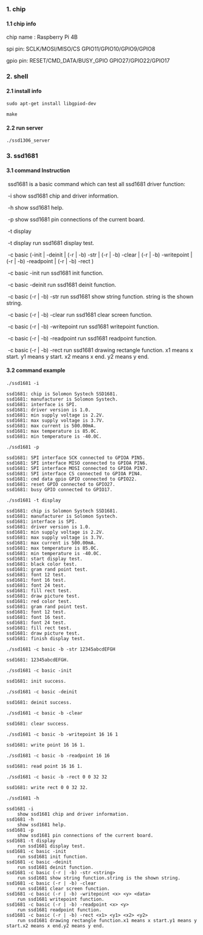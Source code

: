 ### 1. chip

#### 1.1 chip info

chip name : Raspberry Pi 4B

spi pin: SCLK/MOSI/MISO/CS GPIO11/GPIO10/GPIO9/GPIO8

gpio pin: RESET/CMD_DATA/BUSY_GPIO GPIO27/GPIO22/GPIO17

### 2. shell

#### 2.1 install info

```shell
sudo apt-get install libgpiod-dev

make
```

#### 2.2 run server

```shell
./ssd1306_server 
```

### 3. ssd1681

#### 3.1 command Instruction

​            ssd1681 is a basic command which can test all ssd1681 driver function:

​            -i        show ssd1681 chip and driver information.

​            -h       show ssd1681 help.

​            -p       show ssd1681 pin connections of the current board.

​            -t display

​            -t display        run ssd1681 display test. 

​            -c basic (-init | -deinit | (-r | -b) -str <string> |  (-r | -b) -clear | (-r | -b)  -writepoint <x> <y> <data> | (-r | -b)  -readpoint <x> <y> |  (-r | -b)  -rect <x1> <y1> <x2> <y2>)

​            -c basic -init        run ssd1681 init function. 

​            -c basic -deinit        run ssd1681 deinit function. 

​            -c basic  (-r | -b)  -str <string>        run ssd1681 show string function. string is the shown string. 

​            -c basic (-r | -b)  -clear        run ssd1681 clear screen function. 

​            -c basic (-r | -b)  -writepoint <x> <y> <data>        run ssd1681 writepoint function. 

​            -c basic (-r | -b)  -readpoint <x> <y>        run ssd1681 readpoint function.

​            -c basic (-r | -b)  -rect <x1> <y1> <x2> <y2>        run ssd1681 drawing rectangle function. x1 means x start. y1 means y start. x2 means x end. y2 means y end.

#### 3.2 command example

```shell
./ssd1681 -i

ssd1681: chip is Solomon Systech SSD1681.
ssd1681: manufacturer is Solomon Systech.
ssd1681: interface is SPI.
ssd1681: driver version is 1.0.
ssd1681: min supply voltage is 2.2V.
ssd1681: max supply voltage is 3.7V.
ssd1681: max current is 500.00mA.
ssd1681: max temperature is 85.0C.
ssd1681: min temperature is -40.0C.
```

```shell
./ssd1681 -p

ssd1681: SPI interface SCK connected to GPIOA PIN5.
ssd1681: SPI interface MISO connected to GPIOA PIN6.
ssd1681: SPI interface MOSI connected to GPIOA PIN7.
ssd1681: SPI interface CS connected to GPIOA PIN4.
ssd1681: cmd data gpio GPIO connected to GPIO22.
ssd1681: reset GPIO connected to GPIO27.
ssd1681: busy GPIO connected to GPIO17.
```

```shell
./ssd1681 -t display

ssd1681: chip is Solomon Systech SSD1681.
ssd1681: manufacturer is Solomon Systech.
ssd1681: interface is SPI.
ssd1681: driver version is 1.0.
ssd1681: min supply voltage is 2.2V.
ssd1681: max supply voltage is 3.7V.
ssd1681: max current is 500.00mA.
ssd1681: max temperature is 85.0C.
ssd1681: min temperature is -40.0C.
ssd1681: start display test.
ssd1681: black color test.
ssd1681: gram rand point test.
ssd1681: font 12 test.
ssd1681: font 16 test.
ssd1681: font 24 test.
ssd1681: fill rect test.
ssd1681: draw picture test.
ssd1681: red color test.
ssd1681: gram rand point test.
ssd1681: font 12 test.
ssd1681: font 16 test.
ssd1681: font 24 test.
ssd1681: fill rect test.
ssd1681: draw picture test.
ssd1681: finish display test.
```

```shell
./ssd1681 -c basic -b -str 12345abcdEFGH

ssd1681: 12345abcdEFGH.
```

```shell
./ssd1681 -c basic -init 

ssd1681: init success.
```

```shell
./ssd1681 -c basic -deinit

ssd1681: deinit success.
```

```shell
./ssd1681 -c basic -b -clear 

ssd1681: clear success.
```

```shell
./ssd1681 -c basic -b -writepoint 16 16 1

ssd1681: write point 16 16 1.
```

```shell
./ssd1681 -c basic -b -readpoint 16 16

ssd1681: read point 16 16 1.
```

```shell
./ssd1681 -c basic -b -rect 0 0 32 32

ssd1681: write rect 0 0 32 32.
```

```shell
./ssd1681 -h

ssd1681 -i
	show ssd1681 chip and driver information.
ssd1681 -h
	show ssd1681 help.
ssd1681 -p
	show ssd1681 pin connections of the current board.
ssd1681 -t display
	run ssd1681 display test.
ssd1681 -c basic -init
	run ssd1681 init function.
ssd1681 -c basic -deinit
	run ssd1681 deinit function.
ssd1681 -c basic (-r | -b) -str <string>
	run ssd1681 show string function.string is the shown string.
ssd1681 -c basic (-r | -b) -clear
	run ssd1681 clear screen function.
ssd1681 -c basic (-r | -b) -writepoint <x> <y> <data>
	run ssd1681 writepoint function.
ssd1681 -c basic (-r | -b) -readpoint <x> <y>
	run ssd1681 readpoint function.
ssd1681 -c basic (-r | -b) -rect <x1> <y1> <x2> <y2>
	run ssd1681 drawing rectangle function.x1 means x start.y1 means y start.x2 means x end.y2 means y end.
```

